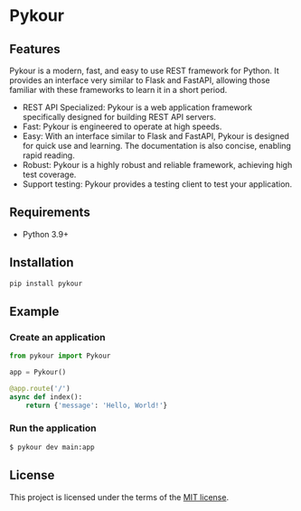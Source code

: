 # Pykour

## Features

Pykour is a modern, fast, and easy to use REST framework for Python.
It provides an interface very similar to Flask and FastAPI, allowing those familiar with these frameworks
to learn it in a short period.

- REST API Specialized: Pykour is a web application framework specifically designed for building REST API servers.
- Fast: Pykour is engineered to operate at high speeds.
- Easy: With an interface similar to Flask and FastAPI, Pykour is designed for quick use and learning. 
  The documentation is also concise, enabling rapid reading.
- Robust: Pykour is a highly robust and reliable framework, achieving high test coverage.
- Support testing: Pykour provides a testing client to test your application.

## Requirements

- Python 3.9+

## Installation

```bash
pip install pykour
```

## Example

### Create an application

```python
from pykour import Pykour

app = Pykour()

@app.route('/')
async def index():
    return {'message': 'Hello, World!'}
```

### Run the application

```bash
$ pykour dev main:app
```

## License

This project is licensed under the terms of the [MIT license](https://raw.githubusercontent.com/pykour/pykour/main/LICENSE).
